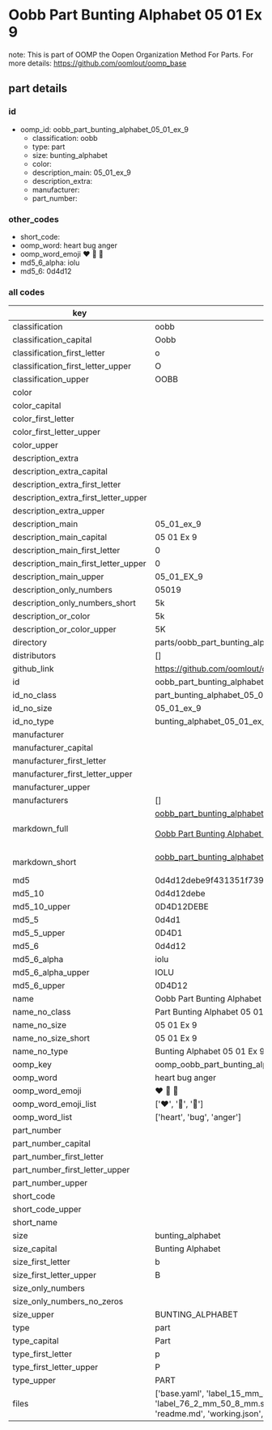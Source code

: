 # Oobb Part Bunting Alphabet 05 01 Ex 9  

note: This is part of OOMP the Oopen Organization Method For Parts. For more details: https://github.com/oomlout/oomp_base

##  part details





### id
* oomp_id: oobb_part_bunting_alphabet_05_01_ex_9
  * classification: oobb
  * type: part
  * size: bunting_alphabet
  * color: 
  * description_main: 05_01_ex_9
  * description_extra: 
  * manufacturer: 
  * part_number: 

### other_codes
* short_code: 
* oomp_word: heart bug anger
* oomp_word_emoji :heart: :bug: :anger:
* md5_6_alpha: iolu
* md5_6: 0d4d12

### all codes 
| key | value |  
| --- | --- |  
| classification | oobb |  
| classification_capital | Oobb |  
| classification_first_letter | o |  
| classification_first_letter_upper | O |  
| classification_upper | OOBB |  
| color |  |  
| color_capital |  |  
| color_first_letter |  |  
| color_first_letter_upper |  |  
| color_upper |  |  
| description_extra |  |  
| description_extra_capital |  |  
| description_extra_first_letter |  |  
| description_extra_first_letter_upper |  |  
| description_extra_upper |  |  
| description_main | 05_01_ex_9 |  
| description_main_capital | 05 01 Ex 9 |  
| description_main_first_letter | 0 |  
| description_main_first_letter_upper | 0 |  
| description_main_upper | 05_01_EX_9 |  
| description_only_numbers | 05019 |  
| description_only_numbers_short | 5k |  
| description_or_color | 5k |  
| description_or_color_upper | 5K |  
| directory | parts/oobb_part_bunting_alphabet_05_01_ex_9 |  
| distributors | [] |  
| github_link | https://github.com/oomlout/oomlout_oomp_part_src/tree/main/parts/oobb_part_bunting_alphabet_05_01_ex_9/working |  
| id | oobb_part_bunting_alphabet_05_01_ex_9 |  
| id_no_class | part_bunting_alphabet_05_01_ex_9 |  
| id_no_size | 05_01_ex_9 |  
| id_no_type | bunting_alphabet_05_01_ex_9 |  
| manufacturer |  |  
| manufacturer_capital |  |  
| manufacturer_first_letter |  |  
| manufacturer_first_letter_upper |  |  
| manufacturer_upper |  |  
| manufacturers | [] |  
| markdown_full | [oobb_part_bunting_alphabet_05_01_ex_9](https://github.com/oomlout/oomlout_oomp_part_src/tree/main/parts/oobb_part_bunting_alphabet_05_01_ex_9/working)<br>[](https://github.com/oomlout/oomlout_oomp_part_src/tree/main/parts/oobb_part_bunting_alphabet_05_01_ex_9/working)<br>[Oobb Part Bunting Alphabet 05 01 Ex 9](https://github.com/oomlout/oomlout_oomp_part_src/tree/main/parts/oobb_part_bunting_alphabet_05_01_ex_9/working)<br><br> |  
| markdown_short | [oobb_part_bunting_alphabet_05_01_ex_9](https://github.com/oomlout/oomlout_oomp_part_src/tree/main/parts/oobb_part_bunting_alphabet_05_01_ex_9/working)<br><br> |  
| md5 | 0d4d12debe9f431351f7391e7c0e84cc |  
| md5_10 | 0d4d12debe |  
| md5_10_upper | 0D4D12DEBE |  
| md5_5 | 0d4d1 |  
| md5_5_upper | 0D4D1 |  
| md5_6 | 0d4d12 |  
| md5_6_alpha | iolu |  
| md5_6_alpha_upper | IOLU |  
| md5_6_upper | 0D4D12 |  
| name | Oobb Part Bunting Alphabet 05 01 Ex 9 |  
| name_no_class | Part Bunting Alphabet 05 01 Ex 9 |  
| name_no_size | 05 01 Ex 9 |  
| name_no_size_short | 05 01 Ex 9 |  
| name_no_type | Bunting Alphabet 05 01 Ex 9 |  
| oomp_key | oomp_oobb_part_bunting_alphabet_05_01_ex_9 |  
| oomp_word | heart bug anger |  
| oomp_word_emoji | :heart: :bug: :anger: |  
| oomp_word_emoji_list | [':heart:', ':bug:', ':anger:'] |  
| oomp_word_list | ['heart', 'bug', 'anger'] |  
| part_number |  |  
| part_number_capital |  |  
| part_number_first_letter |  |  
| part_number_first_letter_upper |  |  
| part_number_upper |  |  
| short_code |  |  
| short_code_upper |  |  
| short_name |  |  
| size | bunting_alphabet |  
| size_capital | Bunting Alphabet |  
| size_first_letter | b |  
| size_first_letter_upper | B |  
| size_only_numbers |  |  
| size_only_numbers_no_zeros |  |  
| size_upper | BUNTING_ALPHABET |  
| type | part |  
| type_capital | Part |  
| type_first_letter | p |  
| type_first_letter_upper | P |  
| type_upper | PART |  
| files | ['base.yaml', 'label_15_mm_30_mm.pdf', 'label_15_mm_30_mm.svg', 'label_76_2_mm_50_8_mm.pdf', 'label_76_2_mm_50_8_mm.svg', 'label_oomlout_76_2_mm_50_8_mm.pdf', 'label_oomlout_76_2_mm_50_8_mm.svg', 'readme.md', 'working.json', 'working.yaml'] |  
